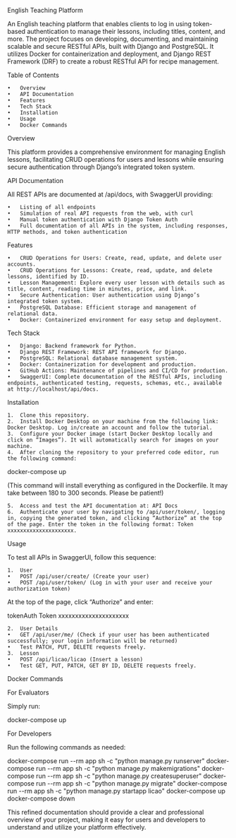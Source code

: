 English Teaching Platform

An English teaching platform that enables clients to log in using token-based authentication to manage their lessons, including titles, content, and more. The project focuses on developing, documenting, and maintaining scalable and secure RESTful APIs, built with Django and PostgreSQL. It utilizes Docker for containerization and deployment, and Django REST Framework (DRF) to create a robust RESTful API for recipe management.

Table of Contents

	•	Overview
	•	API Documentation
	•	Features
	•	Tech Stack
	•	Installation
	•	Usage
	•	Docker Commands

Overview

This platform provides a comprehensive environment for managing English lessons, facilitating CRUD operations for users and lessons while ensuring secure authentication through Django’s integrated token system.

API Documentation

All REST APIs are documented at /api/docs, with SwaggerUI providing:

	•	Listing of all endpoints
	•	Simulation of real API requests from the web, with curl
	•	Manual token authentication with Django Token Auth
	•	Full documentation of all APIs in the system, including responses, HTTP methods, and token authentication

Features

	•	CRUD Operations for Users: Create, read, update, and delete user accounts.
	•	CRUD Operations for Lessons: Create, read, update, and delete lessons, identified by ID.
	•	Lesson Management: Explore every user lesson with details such as title, content, reading time in minutes, price, and link.
	•	Secure Authentication: User authentication using Django’s integrated token system.
	•	PostgreSQL Database: Efficient storage and management of relational data.
	•	Docker: Containerized environment for easy setup and deployment.

Tech Stack

	•	Django: Backend framework for Python.
	•	Django REST Framework: REST API framework for Django.
	•	PostgreSQL: Relational database management system.
	•	Docker: Containerization for development and production.
	•	GitHub Actions: Maintenance of pipelines and CI/CD for production.
	•	SwaggerUI: Complete documentation of the RESTful APIs, including endpoints, authenticated testing, requests, schemas, etc., available at http://localhost/api/docs.

Installation

	1.	Clone this repository.
	2.	Install Docker Desktop on your machine from the following link: Docker Desktop. Log in/create an account and follow the tutorial.
	3.	Configure your Docker image (start Docker Desktop locally and click on “Images”). It will automatically search for images on your machine.
	4.	After cloning the repository to your preferred code editor, run the following command:

docker-compose up

(This command will install everything as configured in the Dockerfile. It may take between 180 to 300 seconds. Please be patient!)

	5.	Access and test the API documentation at: API Docs
	6.	Authenticate your user by navigating to /api/user/token/, logging in, copying the generated token, and clicking “Authorize” at the top of the page. Enter the token in the following format: Token xxxxxxxxxxxxxxxxxxxxx.

Usage

To test all APIs in SwaggerUI, follow this sequence:

	1.	User
	•	POST /api/user/create/ (Create your user)
	•	POST /api/user/token/ (Log in with your user and receive your authorization token)
At the top of the page, click “Authorize” and enter:

tokenAuth 
Token xxxxxxxxxxxxxxxxxxxxx


	2.	User Details
	•	GET /api/user/me/ (Check if your user has been authenticated successfully; your login information will be returned)
	•	Test PATCH, PUT, DELETE requests freely.
	3.	Lesson
	•	POST /api/licao/licao (Insert a lesson)
	•	Test GET, PUT, PATCH, GET BY ID, DELETE requests freely.

Docker Commands

For Evaluators

Simply run:

docker-compose up

For Developers

Run the following commands as needed:

docker-compose run --rm app sh -c "python manage.py runserver"
docker-compose run --rm app sh -c "python manage.py makemigrations"
docker-compose run --rm app sh -c "python manage.py createsuperuser"
docker-compose run --rm app sh -c "python manage.py migrate"
docker-compose run --rm app sh -c "python manage.py startapp licao"
docker-compose up
docker-compose down

This refined documentation should provide a clear and professional overview of your project, making it easy for users and developers to understand and utilize your platform effectively.
